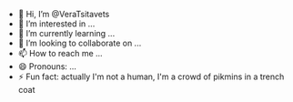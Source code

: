 - 👋 Hi, I’m @VeraTsitavets
- 👀 I’m interested in ...
- 🌱 I’m currently learning ...
- 💞️ I’m looking to collaborate on ...
- 📫 How to reach me ...
- 😄 Pronouns: ...
- ⚡ Fun fact: actually I'm not a human, I'm a crowd of pikmins in a trench coat 

<!---
VeraTsitavets/VeraTsitavets is a ✨ special ✨ repository because its `README.md` (this file) appears on your GitHub profile.
You can click the Preview link to take a look at your changes.
--->
